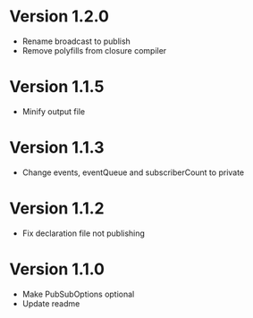 # Version 1.2.0
- Rename broadcast to publish
- Remove polyfills from closure compiler

# Version 1.1.5
- Minify output file

# Version 1.1.3
- Change events, eventQueue and subscriberCount to private

# Version 1.1.2
- Fix declaration file not publishing

# Version 1.1.0
- Make PubSubOptions optional
- Update readme